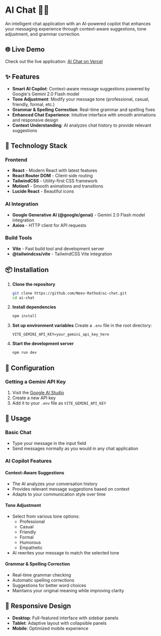 # AI Chat 🤖💬

An intelligent chat application with an AI-powered copilot that enhances your messaging experience through context-aware suggestions, tone adjustment, and grammar correction.

## 🌐 Live Demo

Check out the live application: [AI Chat on Vercel](https://ai-chat-eta-seven.vercel.app/)

## ✨ Features

- **Smart AI Copilot**: Context-aware message suggestions powered by Google's Gemini 2.0 Flash model
- **Tone Adjustment**: Modify your message tone (professional, casual, friendly, formal, etc.)
- **Grammar & Spelling Correction**: Real-time grammar and spelling fixes
- **Enhanced Chat Experience**: Intuitive interface with smooth animations and responsive design
- **Context Understanding**: AI analyzes chat history to provide relevant suggestions

## 🚀 Technology Stack

### Frontend
- **React** - Modern React with latest features
- **React Router DOM** - Client-side routing
- **TailwindCSS** - Utility-first CSS framework
- **Motion1** - Smooth animations and transitions
- **Lucide React** - Beautiful icons

### AI Integration
- **Google Generative AI (@google/genai)** - Gemini 2.0 Flash model integration
- **Axios** - HTTP client for API requests

### Build Tools
- **Vite** - Fast build tool and development server
- **@tailwindcss/vite** - TailwindCSS Vite integration


## 📦 Installation

1. **Clone the repository**
   ```bash
   git clone https://github.com/Neev-Rathod/ai-chat.git
   cd ai-chat
   ```

2. **Install dependencies**
   ```bash
   npm install
   ```

3. **Set up environment variables**
   Create a `.env` file in the root directory:
   ```env
   VITE_GEMINI_API_KEY=your_gemini_api_key_here
   ```

4. **Start the development server**
   ```bash
   npm run dev
   ```

## 🔧 Configuration

### Getting a Gemini API Key

1. Visit the [Google AI Studio](https://makersuite.google.com/app/apikey)
2. Create a new API key
3. Add it to your `.env` file as `VITE_GEMINI_API_KEY`

## 🎯 Usage

### Basic Chat
- Type your message in the input field
- Send messages normally as you would in any chat application

### AI Copilot Features

#### **Context-Aware Suggestions**
- The AI analyzes your conversation history
- Provides relevant message suggestions based on context
- Adapts to your communication style over time

#### **Tone Adjustment**
- Select from various tone options:
  - Professional
  - Casual
  - Friendly
  - Formal
  - Humorous
  - Empathetic
- AI rewrites your message to match the selected tone

#### **Grammar & Spelling Correction**
- Real-time grammar checking
- Automatic spelling corrections
- Suggestions for better word choices
- Maintains your original meaning while improving clarity

## 📱 Responsive Design

- **Desktop**: Full-featured interface with sidebar panels
- **Tablet**: Adaptive layout with collapsible panels
- **Mobile**: Optimized mobile experience 

